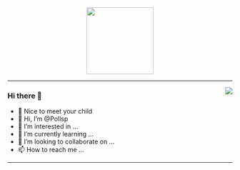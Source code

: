 <div align="center">
  <img width="150px" src="https://github.com/Pollsp/Pollsp/assets/136817652/9f43dddf-625d-4461-8217-ad16585c0991" />
</div>

<hr>

<img align="right" src="https://github-readme-stats.vercel.app/api?username=Pollsp&show_icons=true&theme=transparent" />

  ### Hi there  🌅
- 🦍 Nice to meet your child
- 👋 Hi, I’m @Pollsp
- 👀 I’m interested in ...
- 🌱 I’m currently learning ...
- 💞️ I’m looking to collaborate on ...
- 📫 How to reach me ...


<hr>

<!---
Pollsp/Pollsp is a ✨ special ✨ repository because its `README.md` (this file) appears on your GitHub profile.
You can click the Preview link to take a look at your changes.
--->
